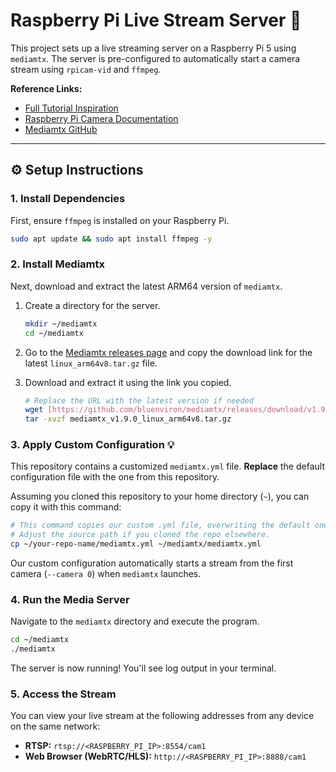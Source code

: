 
# Raspberry Pi Live Stream Server 🚀

This project sets up a live streaming server on a Raspberry Pi 5 using `mediamtx`. The server is pre-configured to automatically start a camera stream using `rpicam-vid` and `ffmpeg`.

**Reference Links:**
* [Full Tutorial Inspiration](https://github.com/Nerdy-Things/raspberry-pi-5-live-stream/)
* [Raspberry Pi Camera Documentation](https://www.raspberrypi.com/documentation/computers/camera_software.html)
* [Mediamtx GitHub](https://github.com/bluenviron/mediamtx)

---

## ⚙️ Setup Instructions

### 1. Install Dependencies

First, ensure `ffmpeg` is installed on your Raspberry Pi.

```bash
sudo apt update && sudo apt install ffmpeg -y
```

### 2. Install Mediamtx

Next, download and extract the latest ARM64 version of `mediamtx`.

1.  Create a directory for the server.
    ```bash
    mkdir ~/mediamtx
    cd ~/mediamtx
    ```

2.  Go to the [Mediamtx releases page](https://github.com/bluenviron/mediamtx/releases) and copy the download link for the latest `linux_arm64v8.tar.gz` file.

3.  Download and extract it using the link you copied.
    ```bash
    # Replace the URL with the latest version if needed
    wget [https://github.com/bluenviron/mediamtx/releases/download/v1.9.0/mediamtx_v1.9.0_linux_arm64v8.tar.gz](https://github.com/bluenviron/mediamtx/releases/download/v1.9.0/mediamtx_v1.9.0_linux_arm64v8.tar.gz)
    tar -xvzf mediamtx_v1.9.0_linux_arm64v8.tar.gz
    ```

### 3. Apply Custom Configuration 💡

This repository contains a customized `mediamtx.yml` file. **Replace** the default configuration file with the one from this repository.

Assuming you cloned this repository to your home directory (`~`), you can copy it with this command:

```bash
# This command copies our custom .yml file, overwriting the default one.
# Adjust the source path if you cloned the repo elsewhere.
cp ~/your-repo-name/mediamtx.yml ~/mediamtx/mediamtx.yml
```

Our custom configuration automatically starts a stream from the first camera (`--camera 0`) when `mediamtx` launches.

### 4. Run the Media Server

Navigate to the `mediamtx` directory and execute the program.

```bash
cd ~/mediamtx
./mediamtx
```

The server is now running! You'll see log output in your terminal.

### 5. Access the Stream

You can view your live stream at the following addresses from any device on the same network:

* **RTSP:** `rtsp://<RASPBERRY_PI_IP>:8554/cam1`
* **Web Browser (WebRTC/HLS):** `http://<RASPBERRY_PI_IP>:8888/cam1`


